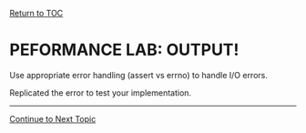 <a href="https://github.com/CyberTrainingUSAF/05-C-Programming/blob/master/00-Table-of-Contents.md" rel="Return to TOC"> Return to TOC </a>

# PEFORMANCE LAB: OUTPUT!

Use appropriate error handling (assert vs errno) to handle I/O errors.

Replicated the error to test your implementation.

---
<a href="https://github.com/CyberTrainingUSAF/05-C-Programming/blob/master/15_Error_handling/04_Math_functions.md" rel="Continue to Next Topic"> Continue to Next Topic </a>
